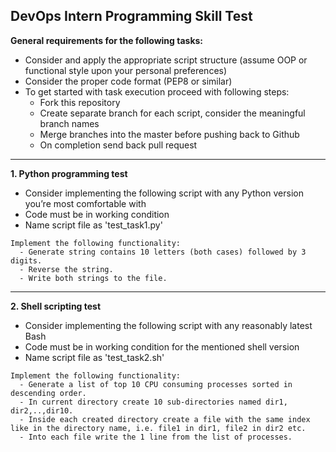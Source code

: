 ## DevOps Intern Programming Skill Test

__General requirements for the following tasks:__  
- Consider and apply the appropriate script structure (assume OOP or functional style upon your personal preferences)
- Consider the proper code format (PEP8 or similar)
- To get started with task execution proceed with following steps:
  - Fork this repository  
  - Create separate branch for each script, consider the meaningful branch names
  - Merge branches into the master before pushing back to Github
  - On completion send back pull request
----

__1. Python programming test__  
- Consider implementing the following script with any Python version you’re most comfortable with
- Code must be in working condition
- Name script file as 'test_task1.py'

```
Implement the following functionality:  
  - Generate string contains 10 letters (both cases) followed by 3 digits.  
  - Reverse the string.  
  - Write both strings to the file.
```

----
__2. Shell scripting test__  
- Consider implementing the following script with any reasonably latest Bash
- Code must be in working condition for the mentioned shell version
- Name script file as 'test_task2.sh'

```
Implement the following functionality:
  - Generate a list of top 10 CPU consuming processes sorted in descending order.
  - In current directory create 10 sub-directories named dir1, dir2,..,dir10.
  - Inside each created directory create a file with the same index like in the directory name, i.e. file1 in dir1, file2 in dir2 etc.
  - Into each file write the 1 line from the list of processes.
```
